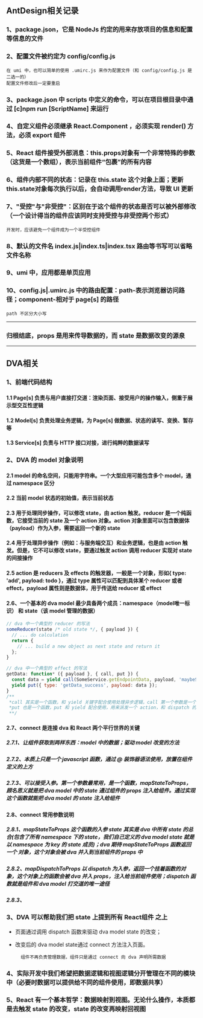 ## AntDesign相关记录
### 1、package.json，它是 NodeJs 约定的用来存放项目的信息和配置等信息的文件
### 2、配置文件被约定为 config/config.js
    在 umi 中，也可以简单的使用 .umirc.js 来作为配置文件（和 config/config.js 是二选一的）
    配置文件修改后一定要重启
### 3、package.json 中 scripts 中定义的命令，可以在项目根目录中通过 [c]npm run [ScriptName] 来运行
### 4、自定义组件必须继承 React.Component ，必须实现 render() 方法，必须 export 组件
### 5、React 组件接受外部消息：this.props对象有一个非常特殊的参数（这货是一个数组），表示当前组件“包裹”的所有内容
### 6、组件内部不同的状态：记录在 this.state 这个对象上面；更新this.state对象每次执行以后，会自动调用render方法，导致 UI 更新
### 7、"受控"与"非受控"：区别在于这个组件的状态是否可以被外部修改（一个设计得当的组件应该同时支持受控与非受控两个形式）
    开发时，应该避免一个组件成为一个半受控组件
### 8、默认的文件名 index.js|index.ts|index.tsx 路由等书写可以省略文件名称
### 9、umi 中，应用都是单页应用
### 10、config.js|.umirc.js 中的路由配置：path-表示浏览器访问路径；component-相对于 page[s] 的路径
    path 不区分大小写
    
---
### 归根结底，props 是用来传导数据的，而 state 是数据改变的源泉
  
---
## DVA相关

### 1、前端代码结构
#### 1.1 Page[s] 负责与用户直接打交道：渲染页面、接受用户的操作输入，侧重于展示型交互性逻辑
#### 1.2 Model[s] 负责处理业务逻辑，为 Page[s] 做数据、状态的读写、变换、暂存等
#### 1.3 Service[s] 负责与 HTTP 接口对接，进行纯粹的数据读写

### 2、DVA 的 model 对象说明
#### 2.1 model 的命名空间，只能用字符串。一个大型应用可能包含多个 model，通过 namespace 区分
#### 2.2 当前 model 状态的初始值，表示当前状态
#### 2.3 用于处理同步操作，可以修改 state，由 action 触发。reducer 是一个纯函数，它接受当前的 state 及一个 action 对象。action 对象里面可以包含数据体（payload）作为入参，需要返回一个新的 state
#### 2.4 用于处理异步操作（例如：与服务端交互）和业务逻辑，也是由 action 触发。但是，它不可以修改 state，要通过触发 action 调用 reducer 实现对 state 的间接操作
#### 2.5 action 是 reducers 及 effects 的触发器，一般是一个对象，形如{ type: 'add', payload: todo }，通过 type 属性可以匹配到具体某个 reducer 或者 effect，payload 属性则是数据体，用于传送给 reducer 或 effect
#### 2.6、一个基本的 dva model 最少具备两个成员：namespace（model唯一标识） 和 state（该 model 管理的数据）
```javascript
// dva 中一个典型的 reducer 的写法
someReducer(state /* old state */, { payload }) {
  // ... do calculation
  return {
    // ... build a new object as next state and return it
  };
}
```
```javascript
// dva 中一个典型的 effect 的写法
getData: function* ({ payload }, { call, put }) {
  const data = yield call(SomeService.getEndpointData, payload, 'maybeSomeOtherParams');
  yield put({ type: 'getData_success', payload: data });
}
/**
 *call 其实是一个函数，和 yield 关键字配合使用处理异步逻辑，call 第一个参数是一个函数，要求函数返回 Promise，之后的参数是该函数调用时的入参。yield call 调用后就阻塞了，Promise 被解析后，得到异步调用的结果，存储到 data 中，然后程序才能继续进行。
 *put 也是一个函数，put 和 yield 配合使用，用来派发一个 action，和 dispatch 的功能 一模一样！只不过是在 effect 函数中使用而已
 **/
```
#### 2.7、connect 是连接 dva 和 React 两个平行世界的关键
##### 2.7.1、让组件获取到两样东西：model 中的数据；驱动 model 改变的方法
##### 2.7.2、本质上只是一个 javascript 函数，通过 @ 装饰器语法使用，放置在组件定义的上方
##### 2.7.3、可以接受入参。第一个参数最常用，是一个函数，mapStateToProps，顾名思义就是把 dva model 中的 state 通过组件的 props 注入给组件。通过实现这个函数就能把 dva model 的 state 注入给组件
#### 2.8、connect 常用参数说明
##### 2.8.1、mapStateToProps 这个函数的入参 state 其实是 dva 中所有 state 的总合(包含了所有 namespace 下的 state，我们自己定义的 dva model state 就是以 namespace 为 key 的 state 成员)；dva 期待 mapStateToProps 函数返回一个 对象，这个对象会被 dva 并入到当前组件的 props 中
##### 2.8.2、mapDispatchToProps 以 dispatch 为入参，返回一个挂着函数的对象，这个对象上的函数会被 dva 并入 props，注入给当前组件使用；dispatch 函数就是组件和 dva model 打交道的唯一途径
##### 2.8.3、
### 3、DVA 可以帮助我们把 state 上提到所有 React组件 之上
- 页面通过调用 dispatch 函数来驱动 dva model state 的改变；
- 改变后的 dva model state通过 connect 方法注入页面。
   
        组件不再负责管理数据，组件只是通过 connect 向 dva 声明所需数据 
### 4、实际开发中我们希望把数据逻辑和视图逻辑分开管理在不同的模块中（必要时数据可以提供给不同的组件使用，即数据共享）
### 5、React 有一个基本哲学：数据映射到视图。无论什么操作，本质都是去触发 state 的改变，state 的改变再映射回视图
